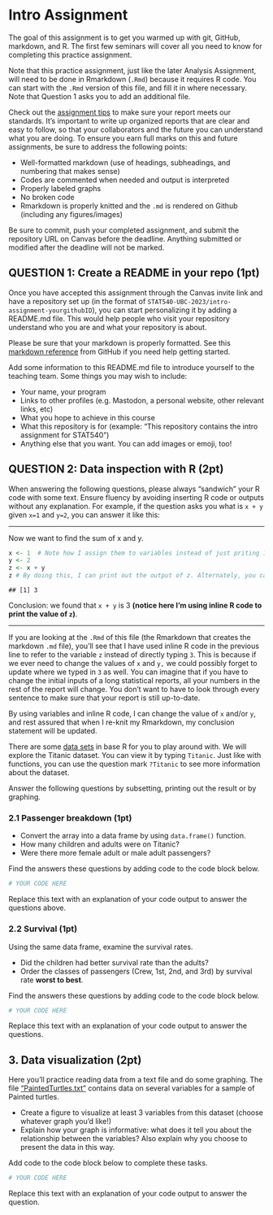 Intro Assignment
================

The goal of this assignment is to get you warmed up with git, GitHub,
markdown, and R. The first few seminars will cover all you need to know
for completing this practice assignment.

Note that this practice assignment, just like the later Analysis
Assignment, will need to be done in Rmarkdown (`.Rmd`) because it
requires R code. You can start with the `.Rmd` version of this file, and
fill it in where necessary. Note that Question 1 asks you to add an
additional file.

Check out the [assignment
tips](https://stat540-ubc.github.io/submission_guide.html#general-tips-for-working-on-the-assignments)
to make sure your report meets our standards. It’s important to write up
organized reports that are clear and easy to follow, so that your
collaborators and the future you can understand what you are doing. To
ensure you earn full marks on this and future assignments, be sure to
address the following points:

- Well-formatted markdown (use of headings, subheadings, and numbering
  that makes sense)
- Codes are commented when needed and output is interpreted
- Properly labeled graphs
- No broken code
- Rmarkdown is properly knitted and the `.md` is rendered on Github
  (including any figures/images)

Be sure to commit, push your completed assignment, and submit the
repository URL on Canvas before the deadline. Anything submitted or
modified after the deadline will not be marked.

## QUESTION 1: Create a README in your repo (1pt)

Once you have accepted this assignment through the Canvas invite link
and have a repository set up (in the format of
`STAT540-UBC-2023/intro-assignment-yourgithubID`), you can start
personalizing it by adding a README.md file. This would help people who
visit your repository understand who you are and what your repository is
about.

Please be sure that your markdown is properly formatted. See this
[markdown
reference](https://guides.github.com/features/mastering-markdown/) from
GitHub if you need help getting started.

Add some information to this README.md file to introduce yourself to the
teaching team. Some things you may wish to include:

- Your name, your program
- Links to other profiles (e.g. Mastodon, a personal website, other
  relevant links, etc)
- What you hope to achieve in this course
- What this repository is for (example: “This repository contains the
  intro assignment for STAT540”)
- Anything else that you want. You can add images or emoji, too!

## QUESTION 2: Data inspection with R (2pt)

When answering the following questions, please always “sandwich” your R
code with some text. Ensure fluency by avoiding inserting R code or
outputs without any explanation. For example, if the question asks you
what is `x + y` given `x=1` and `y=2`, you can answer it like this:

------------------------------------------------------------------------

Now we want to find the sum of x and y.

``` r
x <- 1  # Note how I assign them to variables instead of just priting 1+2
y <- 2 
z <- x + y
z # By doing this, I can print out the output of z. Alternately, you can also do (z <- x+y). 
```

    ## [1] 3

Conclusion: we found that `x + y` is 3 **(notice here I’m using inline R
code to print the value of `z`)**.

------------------------------------------------------------------------

If you are looking at the `.Rmd` of this file (the Rmarkdown that
creates the markdown `.md` file), you’ll see that I have used inline R
code in the previous line to refer to the variable `z` instead of
directly typing `3`. This is because if we ever need to change the
values of `x` and `y,` we could possibly forget to update where we typed
in `3` as well. You can imagine that if you have to change the initial
inputs of a long statistical reports, all your numbers in the rest of
the report will change. You don’t want to have to look through every
sentence to make sure that your report is still up-to-date.

By using variables and inline R code, I can change the value of `x`
and/or `y`, and rest assured that when I re-knit my Rmarkdown, my
conclusion statement will be updated.

There are some [data
sets](https://stat.ethz.ch/R-manual/R-devel/library/datasets/html/00Index.html)
in base R for you to play around with. We will explore the Titanic
dataset. You can view it by typing `Titanic`. Just like with functions,
you can use the question mark `?Titanic` to see more information about
the dataset.

Answer the following questions by subsetting, printing out the result or
by graphing.

### 2.1 Passenger breakdown (1pt)

- Convert the array into a data frame by using `data.frame()` function.
- How many children and adults were on Titanic?
- Were there more female adult or male adult passengers?

Find the answers these questions by adding code to the code block below.

``` r
# YOUR CODE HERE
```

Replace this text with an explanation of your code output to answer the
questions above.

### 2.2 Survival (1pt)

Using the same data frame, examine the survival rates.

- Did the children had better survival rate than the adults?
- Order the classes of passengers (Crew, 1st, 2nd, and 3rd) by survival
  rate **worst to best**.

Find the answers these questions by adding code to the code block below.

``` r
# YOUR CODE HERE
```

Replace this text with an explanation of your code output to answer the
questions.

## 3. Data visualization (2pt)

Here you’ll practice reading data from a text file and do some graphing.
The file
[“PaintedTurtles.txt”](https://raw.githubusercontent.com/STAT540-UBC/STAT540-UBC.github.io/master/homework/intro_assignment/PaintedTurtles.txt)
contains data on several variables for a sample of Painted turtles.

- Create a figure to visualize at least 3 variables from this dataset
  (choose whatever graph you’d like!)
- Explain how your graph is informative: what does it tell you about the
  relationship between the variables? Also explain why you choose to
  present the data in this way.

Add code to the code block below to complete these tasks.

``` r
# YOUR CODE HERE
```

Replace this text with an explanation of your code output to answer the
question.
